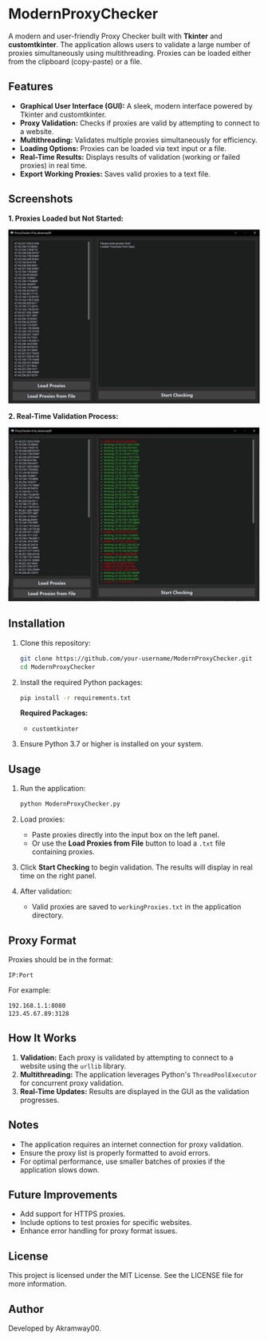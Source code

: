 # ModernProxyChecker

A modern and user-friendly Proxy Checker built with **Tkinter** and **customtkinter**. The application allows users to validate a large number of proxies simultaneously using multithreading. Proxies can be loaded either from the clipboard (copy-paste) or a file.

## Features

- **Graphical User Interface (GUI):** A sleek, modern interface powered by Tkinter and customtkinter.
- **Proxy Validation:** Checks if proxies are valid by attempting to connect to a website.
- **Multithreading:** Validates multiple proxies simultaneously for efficiency.
- **Loading Options:** Proxies can be loaded via text input or a file.
- **Real-Time Results:** Displays results of validation (working or failed proxies) in real time.
- **Export Working Proxies:** Saves valid proxies to a text file.

## Screenshots

**1. Proxies Loaded but Not Started:**

![Screenshot of loaded proxies](screenStart.PNG)

**2. Real-Time Validation Process:**

![Screenshot of real-time validation](screenProcess.PNG)

## Installation

1. Clone this repository:
   ```bash
   git clone https://github.com/your-username/ModernProxyChecker.git
   cd ModernProxyChecker
   ```

2. Install the required Python packages:
   ```bash
   pip install -r requirements.txt
   ```

   **Required Packages:**
   - `customtkinter`

3. Ensure Python 3.7 or higher is installed on your system.

## Usage

1. Run the application:
   ```bash
   python ModernProxyChecker.py
   ```

2. Load proxies:
   - Paste proxies directly into the input box on the left panel.
   - Or use the **Load Proxies from File** button to load a `.txt` file containing proxies.

3. Click **Start Checking** to begin validation. The results will display in real time on the right panel.

4. After validation:
   - Valid proxies are saved to `workingProxies.txt` in the application directory.

## Proxy Format

Proxies should be in the format:
```
IP:Port
```
For example:
```
192.168.1.1:8080
123.45.67.89:3128
```

## How It Works

1. **Validation:** Each proxy is validated by attempting to connect to a website using the `urllib` library.
2. **Multithreading:** The application leverages Python's `ThreadPoolExecutor` for concurrent proxy validation.
3. **Real-Time Updates:** Results are displayed in the GUI as the validation progresses.

## Notes

- The application requires an internet connection for proxy validation.
- Ensure the proxy list is properly formatted to avoid errors.
- For optimal performance, use smaller batches of proxies if the application slows down.

## Future Improvements

- Add support for HTTPS proxies.
- Include options to test proxies for specific websites.
- Enhance error handling for proxy format issues.

## License

This project is licensed under the MIT License. See the LICENSE file for more information.

## Author

Developed by Akramway00.
